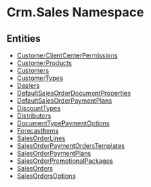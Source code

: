 ﻿---
uid: Crm.Sales
---
# Crm.Sales Namespace

## Entities
- [CustomerClientCenterPermissions](Crm.Sales.CustomerClientCenterPermissions.md)  
- [CustomerProducts](Crm.Sales.CustomerProducts.md)  
- [Customers](Crm.Sales.Customers.md)  
- [CustomerTypes](Crm.Sales.CustomerTypes.md)  
- [Dealers](Crm.Sales.Dealers.md)  
- [DefaultSalesOrderDocumentProperties](Crm.Sales.DefaultSalesOrderDocumentProperties.md)  
- [DefaultSalesOrderPaymentPlans](Crm.Sales.DefaultSalesOrderPaymentPlans.md)  
- [DiscountTypes](Crm.Sales.DiscountTypes.md)  
- [Distributors](Crm.Sales.Distributors.md)  
- [DocumentTypePaymentOptions](Crm.Sales.DocumentTypePaymentOptions.md)  
- [ForecastItems](Crm.Sales.ForecastItems.md)  
- [SalesOrderLines](Crm.Sales.SalesOrderLines.md)  
- [SalesOrderPaymentOrdersTemplates](Crm.Sales.SalesOrderPaymentOrdersTemplates.md)  
- [SalesOrderPaymentPlans](Crm.Sales.SalesOrderPaymentPlans.md)  
- [SalesOrderPromotionalPackages](Crm.Sales.SalesOrderPromotionalPackages.md)  
- [SalesOrders](Crm.Sales.SalesOrders.md)  
- [SalesOrdersOptions](Crm.Sales.SalesOrdersOptions.md)  

